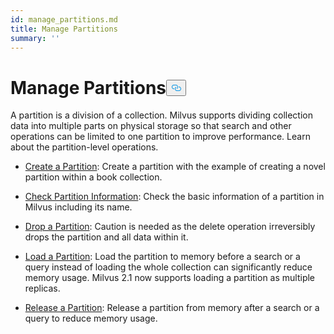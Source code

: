 ```yaml
---
id: manage_partitions.md
title: Manage Partitions
summary: ''
---
```

<h1 id="Manage-Partitions" class="common-anchor-header">Manage Partitions<button data-href="#Manage-Partitions" class="anchor-icon" translate="no">
      <svg translate="no"
        aria-hidden="true"
        focusable="false"
        height="20"
        version="1.1"
        viewBox="0 0 16 16"
        width="16"
      >
        <path
          fill="#0092E4"
          fill-rule="evenodd"
          d="M4 9h1v1H4c-1.5 0-3-1.69-3-3.5S2.55 3 4 3h4c1.45 0 3 1.69 3 3.5 0 1.41-.91 2.72-2 3.25V8.59c.58-.45 1-1.27 1-2.09C10 5.22 8.98 4 8 4H4c-.98 0-2 1.22-2 2.5S3 9 4 9zm9-3h-1v1h1c1 0 2 1.22 2 2.5S13.98 12 13 12H9c-.98 0-2-1.22-2-2.5 0-.83.42-1.64 1-2.09V6.25c-1.09.53-2 1.84-2 3.25C6 11.31 7.55 13 9 13h4c1.45 0 3-1.69 3-3.5S14.5 6 13 6z"
        ></path>
      </svg>
    </button></h1><p>A partition is a division of a collection. Milvus supports dividing collection data into multiple parts on physical storage so that search and other operations can be limited to one partition to improve performance. Learn about the partition-level operations.</p>
<ul>
<li><p><a href="/docs/it/create_partition.md">Create a Partition</a>: Create a partition with the example of creating a novel partition within a book collection.</p></li>
<li><p><a href="/docs/it/check_partition.md">Check Partition Information</a>: Check the basic information of a partition in Milvus including its name.</p></li>
<li><p><a href="/docs/it/drop_partition.md">Drop a Partition</a>: Caution is needed as the delete operation irreversibly drops the partition and all data within it.</p></li>
<li><p><a href="/docs/it/load_partition.md">Load a Partition</a>: Load the partition to memory before a search or a query instead of loading the whole collection can significantly reduce memory usage. Milvus 2.1 now supports loading a partition as multiple replicas.</p></li>
<li><p><a href="/docs/it/release_partition.md">Release a Partition</a>: Release a partition from memory after a search or a query to reduce memory usage.</p></li>
</ul>
